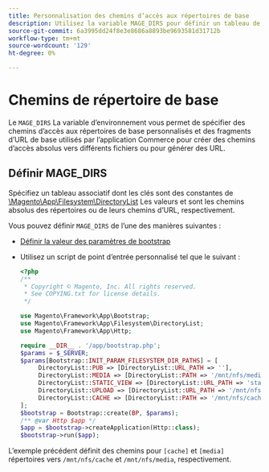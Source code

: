 ```yaml
---
title: Personnalisation des chemins d’accès aux répertoires de base
description: Utilisez la variable MAGE_DIRS pour définir un tableau de chemins absolus.
source-git-commit: 6a3995dd24f8e3e8686a8893be9693581d31712b
workflow-type: tm+mt
source-wordcount: '129'
ht-degree: 0%

---
```



# Chemins de répertoire de base

Le `MAGE_DIRS` La variable d’environnement vous permet de spécifier des chemins d’accès aux répertoires de base personnalisés et des fragments d’URL de base utilisés par l’application Commerce pour créer des chemins d’accès absolus vers différents fichiers ou pour générer des URL.

## Définir MAGE_DIRS

Spécifiez un tableau associatif dont les clés sont des constantes de [\\Magento\\App\\Filesystem\\DirectoryList][directory-list] Les valeurs et sont les chemins absolus des répertoires ou de leurs chemins d’URL, respectivement.

Vous pouvez définir `MAGE_DIRS` de l’une des manières suivantes :

- [Définir la valeur des paramètres de bootstrap](../bootstrap/set-parameters.md)
- Utilisez un script de point d’entrée personnalisé tel que le suivant :

   ```php
   <?php
   /**
    * Copyright © Magento, Inc. All rights reserved.
    * See COPYING.txt for license details.
    */
   
   use Magento\Framework\App\Bootstrap;
   use Magento\Framework\App\Filesystem\DirectoryList;
   use Magento\Framework\App\Http;
   
   require __DIR__ . '/app/bootstrap.php';
   $params = $_SERVER;
   $params[Bootstrap::INIT_PARAM_FILESYSTEM_DIR_PATHS] = [
        DirectoryList::PUB => [DirectoryList::URL_PATH => ''],
        DirectoryList::MEDIA => [DirectoryList::PATH => '/mnt/nfs/media', DirectoryList::URL_PATH => ''],
        DirectoryList::STATIC_VIEW => [DirectoryList::URL_PATH => 'static'],
        DirectoryList::UPLOAD => [DirectoryList::URL_PATH => '/mnt/nfs/media/upload'],
        DirectoryList::CACHE => [DirectoryList::PATH => '/mnt/nfs/cache'],
   ];
   $bootstrap = Bootstrap::create(BP, $params);
   /** @var Http $app */
   $app = $bootstrap->createApplication(Http::class);
   $bootstrap->run($app);
   ```

L’exemple précédent définit des chemins pour `[cache]` et `[media]` répertoires vers `/mnt/nfs/cache` et `/mnt/nfs/media`, respectivement.

<!-- link definitions -->

[directory-list]: https://github.com/magento/magento2/blob/2.4/lib/internal/Magento/Framework/App/Filesystem/DirectoryList.php
